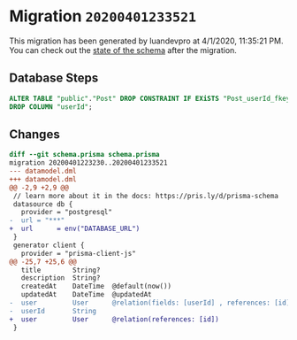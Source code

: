 # Migration `20200401233521`

This migration has been generated by luandevpro at 4/1/2020, 11:35:21 PM.
You can check out the [state of the schema](./schema.prisma) after the migration.

## Database Steps

```sql
ALTER TABLE "public"."Post" DROP CONSTRAINT IF EXiSTS "Post_userId_fkey",
DROP COLUMN "userId";
```

## Changes

```diff
diff --git schema.prisma schema.prisma
migration 20200401223230..20200401233521
--- datamodel.dml
+++ datamodel.dml
@@ -2,9 +2,9 @@
 // learn more about it in the docs: https://pris.ly/d/prisma-schema
 datasource db {
   provider = "postgresql"
-  url = "***"
+  url      = env("DATABASE_URL")
 }
 generator client {
   provider = "prisma-client-js"
@@ -25,7 +25,6 @@
   title        String?
   description  String?
   createdAt    DateTime  @default(now())
   updatedAt    DateTime  @updatedAt
-  user         User      @relation(fields: [userId] , references: [id])
-  userId       String
+  user         User      @relation(references: [id])
 }
```


